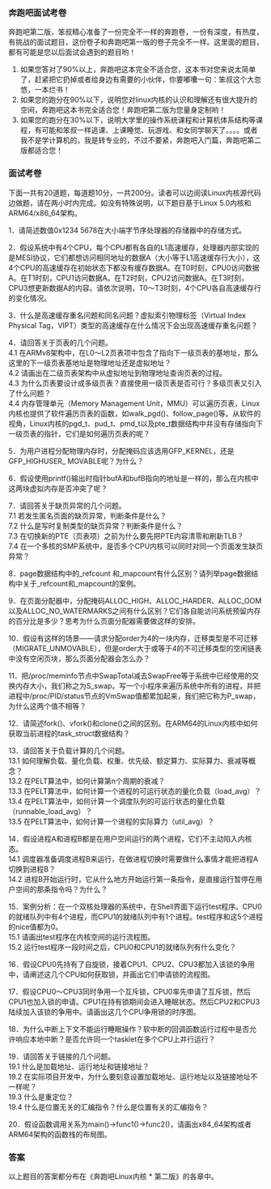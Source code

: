 ### 奔跑吧面试考卷

奔跑吧第二版，笨叔精心准备了一份完全不一样的奔跑卷，一份有深度，有热度，有挑战的面试题目，这份卷子和奔跑吧第一版的卷子完全不一样。这里面的题目，都有可能是您以后面试会遇到的题目哟！

1. 如果您答对了90%以上，奔跑吧这本完全不适合您，这本书对您来说太简单了，赶紧把它扔掉或者给身边有需要的小伙伴，你要嘟囔一句：笨叔这个大忽悠，一本烂书！
2. 如果您的跑分在90%以下，说明您对linux内核的认识和理解还有很大提升的空间，奔跑吧这本书完全适合您！奔跑吧第二版为您量身定制哟！
3. 如果您的跑分在30%以下，说明大学里的操作系统课程和计算机体系结构等课程，有可能和笨叔一样逃课、上课睡觉、玩游戏、和女同学聊天了。。。。或者我不是学计算机的，我是转专业的，不过不要紧，奔跑吧入门篇，奔跑吧第二版都适合您！

### 面试考卷

下面一共有20道题，每道题10分，一共200分。读者可以边阅读Linux内核源代码边做题，请在两小时内完成。如没有特殊说明，以下题目基于Linux 5.0内核和ARM64/x86_64架构。

1．请简述数值0x1234 5678在大小端字节序处理器的存储器中的存储方式。

2．假设系统中有4个CPU，每个CPU都有各自的L1高速缓存，处理器内部实现的是MESI协议，它们都想访问相同地址的数据A（大小等于L1高速缓存行大小），这4个CPU的高速缓存在初始状态下都没有缓存数据A。在T0时刻，CPU0访问数据A。在T1时刻，CPU1访问数据A。在T2时刻，CPU2访问数据A。在T3时刻，CPU3想更新数据A的内容。请依次说明，T0～T3时刻，4个CPU各自高速缓存行的变化情况。

3．什么是高速缓存重名问题和同名问题？虚拟索引物理标签（Virtual Index Physical Tag，VIPT）类型的高速缓存在什么情况下会出现高速缓存重名问题？

4．请回答关于页表的几个问题。  
4.1 在ARMv8架构中，在L0～L2页表项中包含了指向下一级页表的基地址，那么这里的下一级页表基地址是物理地址还是虚拟地址？  
4.2 请画出在二级页表架构中从虚拟地址到物理地址查询页表的过程。  
4.3 为什么页表要设计成多级页表？直接使用一级页表是否可行？多级页表又引入了什么问题？  
4.4 内存管理单元（Memory Management Unit，MMU）可以遍历页表，Linux内核也提供了软件遍历页表的函数，如walk_pgd()、follow_page()等。从软件的视角，Linux内核的pgd_t、pud_t、pmd_t以及pte_t数据结构中并没有存储指向下一级页表的指针，它们是如何遍历页表的呢？

5．为用户进程分配物理内存时，分配掩码应该选用GFP_KERNEL，还是GFP_HIGHUSER_ MOVABLE呢？为什么？

6．假设使用printf()输出时指针bufA和bufB指向的地址是一样的，那么在内核中这两块虚拟内存是否冲突了呢？

7．请回答关于缺页异常的几个问题。  
7.1 若发生匿名页面的缺页异常，判断条件是什么？  
7.2 什么是写时复制类型的缺页异常？判断条件是什么？  
7.3 在切换新的PTE（页表项）之前为什么要先把PTE内容清零和刷新TLB？  
7.4 在一个多核的SMP系统中，是否多个CPU内核可以同时对同一个页面发生缺页异常？

8．page数据结构中的_refcount 和_mapcount有什么区别？请列举page数据结构中关于_refcount和_mapcount的案例。

9．在页面分配器中，分配掩码ALLOC_HIGH、ALLOC_HARDER、ALLOC_OOM以及ALLOC_NO_WATERMARKS之间有什么区别？它们各自能访问系统预留内存的百分比是多少？思考为什么页面分配器需要做这样的安排。

10．假设有这样的场景——请求分配order为4的一块内存，迁移类型是不可迁移
（MIGRATE_UNMOVABLE），但是order大于或等于4的不可迁移类型的空闲链表中没有空闲页块，那么页面分配器会怎么办？

11．把/proc/meminfo节点中SwapTotal减去SwapFree等于系统中已经使用的交换内存大小，我们称之为S_swap。写一个小程序来遍历系统中所有的进程，并把进程中/proc/PID/status节点的VmSwap值都累加起来，我们把它称为P_swap，为什么这两个值不相等？

12．请简述fork()、vfork()和clone()之间的区别。在ARM64的Linux内核中如何获取当前进程的task_struct数据结构？

13．请回答关于负载计算的几个问题。  
13.1 如何理解负载、量化负载、权重、优先级、额定算力、实际算力、衰减等概念？  
13.2 在PELT算法中，如何计算第n个周期的衰减？  
13.3 在PELT算法中，如何计算一个进程的可运行状态的量化负载（load_avg）？  
13.4 在PELT算法中，如何计算一个调度队列的可运行状态的量化负载（runnable_load_avg）？  
13.5 在PELT算法中，如何计算一个进程的实际算力（util_avg）？

14．假设进程A和进程B都是在用户空间运行的两个进程，它们不主动陷入内核态。  
14.1 调度器准备调度进程B来运行，在做进程切换时需要做什么事情才能把进程A切换到进程B？  
14.2 进程B开始运行时，它从什么地方开始运行第一条指令，是直接运行暂停在用户空间的那条指令吗？为什么？

15．案例分析：在一个双核处理器的系统中，在Shell界面下运行test程序。CPU0的就绪队列中有4个进程，而CPU1的就绪队列中有1个进程。test程序和这5个进程的nice值都为0。  
15.1 请画出test程序在内核空间的运行流程图。  
15.2 运行test程序一段时间之后，CPU0和CPU1的就绪队列有什么变化？

16．假设CPU0先持有了自旋锁，接着CPU1、CPU2、CPU3都加入该锁的争用中，请阐述这几个CPU如何获取锁，并画出它们申请锁的流程图。

17．假设CPU0～CPU3同时争用一个互斥锁，CPU0率先申请了互斥锁，然后CPU1也加入锁的申请。CPU1在持有锁期间会进入睡眠状态。然后CPU2和CPU3陆续加入该锁的争用中。请画出这几个CPU争用锁的时序图。

18．为什么中断上下文不能运行睡眠操作？软中断的回调函数运行过程中是否允许响应本地中断？是否允许同一个tasklet在多个CPU上并行运行？

19．请回答关于链接的几个问题。  
19.1 什么是加载地址、运行地址和链接地址？  
19.2 在实际项目开发中，为什么要刻意设置加载地址、运行地址以及链接地址不一样呢？  
19.3 什么是重定位？  
19.4 什么是位置无关的汇编指令？什么是位置有关的汇编指令？

20．假设函数调用关系为main()->func1()->func2()，请画出x84_64架构或者ARM64架构的函数栈的布局图。

### 答案
以上题目的答案都分布在《奔跑吧Linux内核 * 第二版》的各章中。

